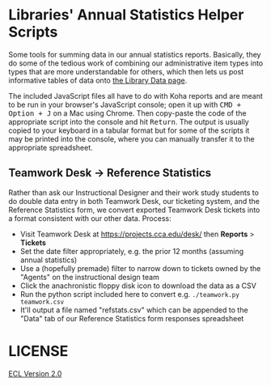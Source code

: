 # Libraries' Annual Statistics Helper Scripts

Some tools for summing data in our annual statistics reports. Basically, they do some of the tedious work of combining our administrative item types into types that are more understandable for others, which then lets us post informative tables of data onto [the Library Data page](https://libraries.cca.edu/about-us/about-us/library-data/).

The included JavaScript files all have to do with Koha reports and are meant to be run in your browser's JavaScript console; open it up with <kbd>CMD + Option + J</kbd> on a Mac using Chrome. Then copy-paste the code of the appropriate script into the console and hit <kbd>Return</kbd>. The output is usually copied to your keyboard in a tabular format but for some of the scripts it may be printed into the console, where you can manually transfer it to the appropriate spreadsheet.

## Teamwork Desk -> Reference Statistics

Rather than ask our Instructional Designer and their work study students to do double data entry in both Teamwork Desk, our ticketing system, and the Reference Statistics form, we convert exported Teamwork Desk tickets into a format consistent with our other data. Process:

- Visit Teamwork Desk at https://projects.cca.edu/desk/ then **Reports** > **Tickets**
- Set the date filter appropriately, e.g. the prior 12 months (assuming annual statistics)
- Use a (hopefully premade) filter to narrow down to tickets owned by the "Agents" on the instructional design team
- Click the anachronistic floppy disk icon to download the data as a CSV
- Run the python script included here to convert e.g. `./teamwork.py teamwork.csv`
- It'll output a file named "refstats.csv" which can be appended to the "Data" tab of our Reference Statistics form responses spreadsheet

# LICENSE

[ECL Version 2.0](https://opensource.org/licenses/ECL-2.0)
